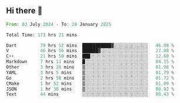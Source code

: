 ## Hi there 👋

<!--START_SECTION:waka-->

```rust
From: 03 July 2024 - To: 28 January 2025

Total Time: 173 hrs 21 mins

Dart         79 hrs 52 mins  ███████████▓░░░░░░░░░░░░░   46.08 %
V            46 hrs 56 mins  ██████▓░░░░░░░░░░░░░░░░░░   27.08 %
C++          21 hrs 50 mins  ███░░░░░░░░░░░░░░░░░░░░░░   12.60 %
Markdown     7 hrs 11 mins   █░░░░░░░░░░░░░░░░░░░░░░░░   04.15 %
Other        3 hrs 26 mins   ▒░░░░░░░░░░░░░░░░░░░░░░░░   01.98 %
YAML         3 hrs 5 mins    ▒░░░░░░░░░░░░░░░░░░░░░░░░   01.79 %
Go           2 hrs 58 mins   ▒░░░░░░░░░░░░░░░░░░░░░░░░   01.72 %
CMake        1 hr 52 mins    ▒░░░░░░░░░░░░░░░░░░░░░░░░   01.09 %
JSON         1 hr 36 mins    ▒░░░░░░░░░░░░░░░░░░░░░░░░   00.92 %
Text         44 mins         ░░░░░░░░░░░░░░░░░░░░░░░░░   00.43 %
```

<!--END_SECTION:waka-->

<!--
**mathiskakal/mathiskakal** is a ✨ _special_ ✨ repository because its `README.md` (this file) appears on your GitHub profile.

Here are some ideas to get you started:

- 🔭 I’m currently working on ...
- 🌱 I’m currently learning ...
- 👯 I’m looking to collaborate on ...
- 🤔 I’m looking for help with ...
- 💬 Ask me about ...
- 📫 How to reach me: ...
- 😄 Pronouns: ...
- ⚡ Fun fact: ...
-->
